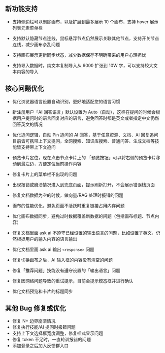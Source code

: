 ## **新功能支持**

- 支持侧边栏可以删除画布，以及扩展到最多展示 10 个画布，支持 hover 展示列表元素菜单栏

- 支持默认隐藏节点连线，鼠标悬浮节点仍然展示关联其他节点，支持开关节点连线，减少画布杂乱问题

- 支持画布展示更新同步状态，减少数据保存不明确带来的用户心理担忧

- 支持导入数据时，纯文本复制导入从 6000 扩张到 10W 字，可以支持较大文本内容的导入

## **核心问题优化**

- 优化浏览器语言设置自动识别，更好地适配您的语言习惯
- 新注册用户「AI 回答语言」默认设置为 Auto（自动），这样在提问的时候会根据用户提问时的语言回复对应的语言，避免回答时都是英文或者指定中文仍然回答英文的情况

- 优化追问逻辑，自动 Pin 追问的 AI 回答，基于任意资源、文档、AI 回复追问目前皆可携带上下文提问，全网搜索、知识库搜索、普通问答、生成文档等技能皆支持带上下文追问
- 预览卡片定位，现在点击节点卡片上的 「预览按钮」可以将右侧的预览卡片移动到最左边，方便定位当前操作内容

- 修复卡片上的菜单栏不出现的问题

- 出现报错或崩溃情况进入到兜底页面，提示刷新打开，不会展示错误栈页面
- 修复文档数据为空的时候，做向量/RAG 处理时报错的问题
- 画布的性能优化，避免页面不活跃时重复链接占用内存问题
- 优化画布数据同步，避免过时数据覆盖新数据的问题（包括画布标题、节点内容）
- 修复文档里面 ask ai 不遵守已经设置的输出语言的问题，比如设置了英文，仍然根据用户的输入内容的语言输出
- 优化文档里面 ask ai 输出 `<response>` 问题

- 修复切换画布之后，AI 输入框的内容没有清空的问题
- 修复「推荐问题」技能没有遵守设置的「输出语言」问题
- 修复因网络问题导致的重试提示，目前会提示模态框并进行确认
- 优化文档预览和卡片的标题同步

## **其他 Bug 修复或优化**

- 修复 N+ 边界崩溃情况
- 修复执行技能/AI 提问时报错问题
- 支持上下文选择框宽度调整，修复样式显示问题
- 修复 token 不足时，一直轮训报错的问题
- 添加登录之后加入反馈群入口
